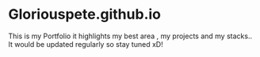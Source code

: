 # Gloriouspete.github.io
This is my Portfolio
it highlights my best area , my projects and my stacks.. It would be updated regularly so stay tuned xD!
